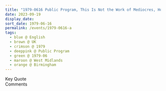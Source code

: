 ```yaml
---
title: "1979-0616 Public Program, This Is Not the Work of Mediocres, House of Dr. Johnson, Birmingham, West Midlands, UK"
date: 2023-09-19
display_date: 
sort_date: 1979-06-16
permalink: /events/1979-0616-a
tags:
  - blue @ English
  - brown @ UK
  - crimson @ 1979
  - deeppink @ Public Program
  - green @ 1979-06
  - maroon @ West Midlands
  - orange @ Birmingham
---
```


<wave-list>
  <list-title color="green" width="75">Key Quote</list-title>
  <list-item color="BlanchedAlmond"  width="200"></list-item>
  <list-item color="Lavender"></list-item>
  <list-item color="BlanchedAlmond"></list-item>
</wave-list>

<br>

<wave-list>
  <list-title color="green" width="75">Comments</list-title>
  <list-item color="BlanchedAlmond"  width="200"></list-item>
  <list-item color="Lavender"></list-item>
  <list-item color="BlanchedAlmond"></list-item>
</wave-list>